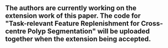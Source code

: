 ## The authors are currently working on the extension work of this paper. The code for "Task-relevant Feature Replenishment for Cross-centre Polyp Segmentation" will be uploaded together when the extension being accepted.
